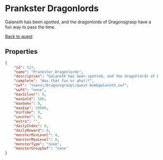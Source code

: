# Prankster Dragonlords

Galanoth has been spotted, and the dragonlords of Dragonsgrasp have a fun way to pass the time.

[Back to quest](../quests.md)

## Properties

```json
{
    "id": 527,
    "name": "Prankster Dragonlords",
    "description": "Galanoth has been spotted, and the dragonlords of Dragonsgrasp have a fun way to pass the time.",
    "complete": "Was that fun or what!?",
    "swf": "towns\/Dragonsgrasp\/quest-bombgalanoth.swf",
    "swfX": "none",
    "maxSilver": 0,
    "maxGold": 500,
    "maxGems": 0,
    "maxExp": 50000,
    "minTime": 0,
    "counter": 0,
    "extra": "",
    "dailyIndex": 0,
    "dailyReward": 0,
    "monsterMinLevel": 0,
    "monsterMaxLevel": 0,
    "monsterType": "none",
    "monsterGroupSwf": "none"
}
```


